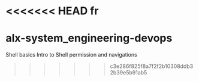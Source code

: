 <<<<<<< HEAD
fr
=======
# alx-system_engineering-devops
Shell basics
Intro to Shell permission and navigations
>>>>>>> c3e286f825f8a7f2f2b10308ddb32b39e5b91ab5
